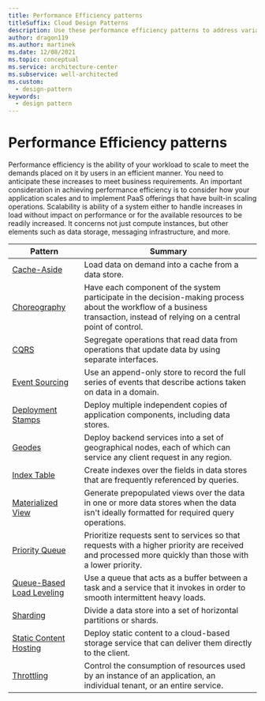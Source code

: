 ```yaml
---
title: Performance Efficiency patterns
titleSuffix: Cloud Design Patterns
description: Use these performance efficiency patterns to address variable workloads and peaks in activity for cloud applications.
author: dragon119
ms.author: martinek
ms.date: 12/08/2021
ms.topic: conceptual
ms.service: architecture-center
ms.subservice: well-architected
ms.custom:
  - design-pattern
keywords:
  - design pattern
---
```


# Performance Efficiency patterns

Performance efficiency is the ability of your workload to scale to meet the demands placed on it by users in an efficient manner. You need to anticipate these increases to meet business requirements. An important consideration in achieving performance efficiency is to consider how your application scales and to implement PaaS offerings that have built-in scaling operations. Scalability is ability of a system either to handle increases in load without impact on performance or for the available resources to be readily increased. It concerns not just compute instances, but other elements such as data storage, messaging infrastructure, and more.

|                           Pattern                            |                                                                        Summary                                                                         |
|--------------------------------------------------------------|--------------------------------------------------------------------------------------------------------------------------------------------------------|
|               [Cache-Aside](/azure/architecture/patterns/cache-aside)               |                                                   Load data on demand into a cache from a data store.                                                   |
| [Choreography](/azure/architecture/patterns/choreography) | Have each component of the system participate in the decision-making process about the workflow of a business transaction, instead of relying on a central point of control. |
|                      [CQRS](/azure/architecture/patterns/cqrs)                      |                           Segregate operations that read data from operations that update data by using separate interfaces.                           |
|            [Event Sourcing](/azure/architecture/patterns/event-sourcing)            |                     Use an append-only store to record the full series of events that describe actions taken on data in a domain.                      |
|         [Deployment Stamps](/azure/architecture/patterns/deployment-stamp)          |                                      Deploy multiple independent copies of application components, including data stores.                              |
| [Geodes](/azure/architecture/patterns/geodes) | Deploy backend services into a set of geographical nodes, each of which can service any client request in any region. |
|               [Index Table](/azure/architecture/patterns/index-table)               |                                Create indexes over the fields in data stores that are frequently referenced by queries.                                |
|         [Materialized View](/azure/architecture/patterns/materialized-view)         |       Generate prepopulated views over the data in one or more data stores when the data isn't ideally formatted for required query operations.        |
|            [Priority Queue](/azure/architecture/patterns/priority-queue)            | Prioritize requests sent to services so that requests with a higher priority are received and processed more quickly than those with a lower priority. |
| [Queue-Based Load Leveling](/azure/architecture/patterns/queue-based-load-leveling) |              Use a queue that acts as a buffer between a task and a service that it invokes in order to smooth intermittent heavy loads.               |
|                  [Sharding](/azure/architecture/patterns/sharding)                  |                                           Divide a data store into a set of horizontal partitions or shards.                                           |
|    [Static Content Hosting](/azure/architecture/patterns/static-content-hosting)    |                          Deploy static content to a cloud-based storage service that can deliver them directly to the client.                          |
|                [Throttling](/azure/architecture/patterns/throttling)                |                Control the consumption of resources used by an instance of an application, an individual tenant, or an entire service.                 |
